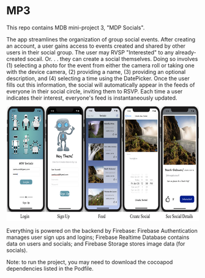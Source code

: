 # MP3

This repo contains MDB mini-project 3, "MDP Socials".

The app streamlines the organization of group social events. After creating an account, a user gains access to events created and shared by other users in their social group. The user may RVSP "Interested" to any already-created socail. Or. . . they can create a social themselves. Doing so involves (1) selecting a photo for the event from either the camera roll or taking one with the device camera, (2) providing a name, (3) providing an optional description, and (4) selecting a time using the DatePicker. Once the user fills out this information, the social will automatically appear in the feeds of everyone in their social circle, inviting them to RSVP. Each time a user indicates their interest, everyone's feed is instantaneously updated. 

<p align="center">
  <img width="100%" height="300" src=screenshots.png/>
</p>

Everything is powered on the backend by Firebase: Firebase Authentication manages user sign ups and logins; Firebase Realtime Database contains data on users and socials; and Firebase Storage stores image data (for socials).

Note: to run the project, you may need to download the cocoapod dependencies listed in the Podfile.
